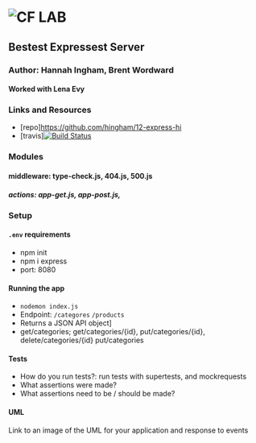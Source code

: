 ![CF](http://i.imgur.com/7v5ASc8.png) LAB
=================================================

## Bestest Expressest Server

### Author: Hannah Ingham, Brent Wordward

#### Worked with Lena Evy

### Links and Resources
* [repo]https://github.com/hingham/12-express-hi
* [travis][![Build Status](https://www.travis-ci.com/hingham/12-express.svg?branch=master)](https://www.travis-ci.com/hingham/12-express)

### Modules
#### middleware: type-check.js, 404.js, 500.js
##### actions: app-get.js, app-post.js, 


### Setup
#### `.env` requirements
* npm init 
* npm i express
* port: 8080

#### Running the app
* `nodemon index.js`
* Endpoint: `/categores` `/products`
* Returns a JSON API object]
* get/categories; get/categories/{id}, put/categories/{id}, delete/categories/{id}
    put/categories

#### Tests
* How do you run tests?: run tests with supertests, and mockrequests
* What assertions were made?
* What assertions need to be / should be made?

#### UML
Link to an image of the UML for your application and response to events
